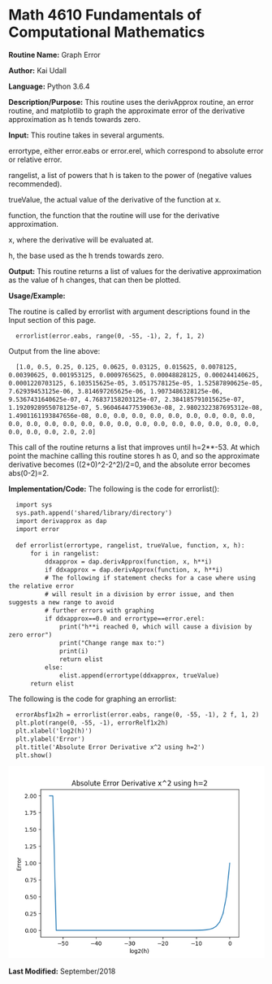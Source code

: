 # Math 4610 Fundamentals of Computational Mathematics

**Routine Name:**           Graph Error

**Author:** Kai Udall

**Language:** Python 3.6.4

**Description/Purpose:** This routine uses the derivApprox routine, an error routine, and matplotlib to graph the approximate error of the derivative approximation as h tends towards zero.

**Input:** This routine takes in several arguments. 

errortype, either error.eabs or error.erel, which correspond to absolute error or relative error. 

rangelist, a list of powers that h is taken to the power of (negative values recommended). 

trueValue, the actual value of the derivative of the function at x. 

function, the function that the routine will use for the derivative approximation.

x, where the derivative will be evaluated at.

h, the base used as the h trends towards zero.

**Output:** This routine returns a list of values for the derivative approximation as the value of h changes, that can then be plotted.

**Usage/Example:**

The routine is called by errorlist with argument descriptions found in the Input section of this page.

      errorlist(error.eabs, range(0, -55, -1), 2, f, 1, 2)

Output from the line above:

      [1.0, 0.5, 0.25, 0.125, 0.0625, 0.03125, 0.015625, 0.0078125, 0.00390625, 0.001953125, 0.0009765625, 0.00048828125, 0.000244140625, 0.0001220703125, 6.103515625e-05, 3.0517578125e-05, 1.52587890625e-05, 7.62939453125e-06, 3.814697265625e-06, 1.9073486328125e-06, 9.5367431640625e-07, 4.76837158203125e-07, 2.384185791015625e-07, 1.1920928955078125e-07, 5.960464477539063e-08, 2.9802322387695312e-08, 1.4901161193847656e-08, 0.0, 0.0, 0.0, 0.0, 0.0, 0.0, 0.0, 0.0, 0.0, 0.0, 0.0, 0.0, 0.0, 0.0, 0.0, 0.0, 0.0, 0.0, 0.0, 0.0, 0.0, 0.0, 0.0, 0.0, 0.0, 0.0, 2.0, 2.0]
      
This call of the routine returns a list that improves until h=2**-53. At which point the machine calling this routine stores h as 0, and so the approximate derivative becomes ((2+0)^2-2^2)/2=0, and the absolute error becomes abs(0-2)=2.
      



**Implementation/Code:** The following is the code for errorlist():

      import sys
      sys.path.append('shared/library/directory')
      import derivapprox as dap
      import error
      
      def errorlist(errortype, rangelist, trueValue, function, x, h):
          for i in rangelist:
              ddxapprox = dap.derivApprox(function, x, h**i)
              if ddxapprox = dap.derivApprox(function, x, h**i)
              # The following if statement checks for a case where using the relative error
              # will result in a division by error issue, and then suggests a new range to avoid
              # further errors with graphing
              if ddxapprox==0.0 and errortype==error.erel:
                  print("h**i reached 0, which will cause a division by zero error")
                  print("Change range max to:")
                  print(i)
                  return elist
              else:
                  elist.append(errortype(ddxapprox, trueValue)
          return elist
          
The following is the code for graphing an errorlist:

      errorAbsf1x2h = errorlist(error.eabs, range(0, -55, -1), 2 f, 1, 2)
      plt.plot(range(0, -55, -1), errorRelf1x2h)
      plt.xlabel('log2(h)')
      plt.ylabel('Error')
      plt.title('Absolute Error Derivative x^2 using h=2')
      plt.show()

![Absolute Error for the derivative approximation of x^2 using h=2 as a base](https://github.com/kaiudall/MATH4610/blob/master/Homework2/errorAbsf1x2h.png)




**Last Modified:** September/2018
